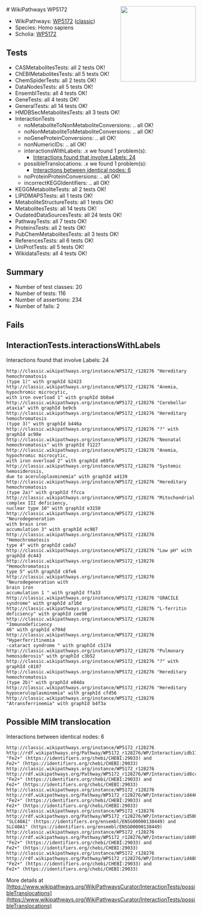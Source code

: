 <img style="float: right; width: 200px" src="https://upload.wikimedia.org/wikipedia/commons/thumb/8/83/Wplogo_with_text_500.png/640px-Wplogo_with_text_500.png" />
# WikiPathways WP5172

* WikiPathways: [WP5172](https://wikipathways.org/pathways/WP5172) ([classic](https://classic.wikipathways.org/instance/WP5172))
* Species: Homo sapiens
* Scholia: [WP5172](https://scholia.toolforge.org/wikipathways/WP5172)
## Tests
* CASMetabolitesTests: all 2 tests OK!
* ChEBIMetabolitesTests: all 5 tests OK!
* ChemSpiderTests: all 2 tests OK!
* DataNodesTests: all 5 tests OK!
* EnsemblTests: all 4 tests OK!
* GeneTests: all 4 tests OK!
* GeneralTests: all 14 tests OK!
* HMDBSecMetabolitesTests: all 3 tests OK!
* InteractionTests
    * noMetaboliteToNonMetaboliteConversions: .. all OK!
    * noNonMetaboliteToMetaboliteConversions: .. all OK!
    * noGeneProteinConversions: .. all OK!
    * nonNumericIDs: .. all OK!
    * interactionsWithLabels: .x we found 1 problem(s):
        * [Interactions found that involve Labels: 24](#fe97a8db)
    * possibleTranslocations: .x we found 1 problem(s):
        * [Interactions between identical nodes: 6](#1c11820b)
    * noProteinProteinConversions: .. all OK!
    * incorrectKEGGIdentifiers: .. all OK!
* KEGGMetaboliteTests: all 2 tests OK!
* LIPIDMAPSTests: all 1 tests OK!
* MetaboliteStructureTests: all 1 tests OK!
* MetabolitesTests: all 14 tests OK!
* OudatedDataSourcesTests: all 24 tests OK!
* PathwayTests: all 7 tests OK!
* ProteinsTests: all 2 tests OK!
* PubChemMetabolitesTests: all 3 tests OK!
* ReferencesTests: all 6 tests OK!
* UniProtTests: all 5 tests OK!
* WikidataTests: all 4 tests OK!


## Summary

* Number of test classes: 20
* Number of tests: 116
* Number of assertions: 234
* Number of fails: 2

## Fails

<a name="fe97a8db" />

## InteractionTests.interactionsWithLabels

Interactions found that involve Labels: 24
```
http://classic.wikipathways.org/instance/WP5172_r128276 "Hereditary
hemochromatosis
(type 1)" with graphId b2423
http://classic.wikipathways.org/instance/WP5172_r128276 "Anemia,
hypochromic microcytic,
with iron overload 1" with graphId bb0a4
http://classic.wikipathways.org/instance/WP5172_r128276 "Cerebellar ataxia" with graphId be9cb
http://classic.wikipathways.org/instance/WP5172_r128276 "Hereditary
hemochromatosis
(type 3)" with graphId b446a
http://classic.wikipathways.org/instance/WP5172_r128276 "?" with graphId ac98e
http://classic.wikipathways.org/instance/WP5172_r128276 "Neonatal
hemochromatosis" with graphId f1227
http://classic.wikipathways.org/instance/WP5172_r128276 "Anemia,
hypochromic microcytic,
with iron overload 2" with graphId e69fa
http://classic.wikipathways.org/instance/WP5172_r128276 "Systemic hemosiderosis,
due to aceruloplasminemia" with graphId a4139
http://classic.wikipathways.org/instance/WP5172_r128276 "Hereditary
hemochromatosis
(type 2a)" with graphId ffcca
http://classic.wikipathways.org/instance/WP5172_r128276 "Mitochondrial
complex III deficiency,
nuclear type 10" with graphId e3150
http://classic.wikipathways.org/instance/WP5172_r128276 "Neurodegeneration
with brain iron
accumulation 3" with graphId ec987
http://classic.wikipathways.org/instance/WP5172_r128276 "Hemochromatosis
type 4" with graphId cada7
http://classic.wikipathways.org/instance/WP5172_r128276 "Low pH" with graphId dc443
http://classic.wikipathways.org/instance/WP5172_r128276 "Hemochromatosis
type 5" with graphId c8fe6
http://classic.wikipathways.org/instance/WP5172_r128276 "Neurodegeneration with 
brain iron
accumulation 1 " with graphId ffa33
http://classic.wikipathways.org/instance/WP5172_r128276 "GRACILE
syndrome" with graphId a716d
http://classic.wikipathways.org/instance/WP5172_r128276 "L-ferritin
deficiency" with graphId cee98
http://classic.wikipathways.org/instance/WP5172_r128276 "Immunodeficiency
46" with graphId e704d
http://classic.wikipathways.org/instance/WP5172_r128276 "Hyperferritinemia
-cataract syndrome " with graphId c5174
http://classic.wikipathways.org/instance/WP5172_r128276 "Pulmonary
hemosiderosis" with graphId c3b52
http://classic.wikipathways.org/instance/WP5172_r128276 "?" with graphId c8107
http://classic.wikipathways.org/instance/WP5172_r128276 "Hereditary
hemochromatosis
(type 2b)" with graphId e04da
http://classic.wikipathways.org/instance/WP5172_r128276 "Hereditary
hypoceruloplasminemia" with graphId cfd56
http://classic.wikipathways.org/instance/WP5172_r128276 "Atransferrinemia" with graphId b4f3a
```

<a name="1c11820b" />

## Possible MIM translocation

Interactions between identical nodes: 6
```
http://classic.wikipathways.org/instance/WP5172_r128276 http://rdf.wikipathways.org/Pathway/WP5172_r128276/WP/Interaction/idb176a9fd "Fe2+" (https://identifiers.org/chebi/CHEBI:29033) and 
Fe2+" (https://identifiers.org/chebi/CHEBI:29033)
http://classic.wikipathways.org/instance/WP5172_r128276 http://rdf.wikipathways.org/Pathway/WP5172_r128276/WP/Interaction/id8ccd1e4a "Fe2+" (https://identifiers.org/chebi/CHEBI:29033) and 
Fe2+" (https://identifiers.org/chebi/CHEBI:29033)
http://classic.wikipathways.org/instance/WP5172_r128276 http://rdf.wikipathways.org/Pathway/WP5172_r128276/WP/Interaction/id446bf858 "Fe2+" (https://identifiers.org/chebi/CHEBI:29033) and 
Fe2+" (https://identifiers.org/chebi/CHEBI:29033)
http://classic.wikipathways.org/instance/WP5172_r128276 http://rdf.wikipathways.org/Pathway/WP5172_r128276/WP/Interaction/id500fa3b "SLC40A1" (https://identifiers.org/ensembl/ENSG00000138449) and 
SLC40A1" (https://identifiers.org/ensembl/ENSG00000138449)
http://classic.wikipathways.org/instance/WP5172_r128276 http://rdf.wikipathways.org/Pathway/WP5172_r128276/WP/Interaction/id4091ab31 "Fe2+" (https://identifiers.org/chebi/CHEBI:29033) and 
Fe2+" (https://identifiers.org/chebi/CHEBI:29033)
http://classic.wikipathways.org/instance/WP5172_r128276 http://rdf.wikipathways.org/Pathway/WP5172_r128276/WP/Interaction/id48094f4a "Fe2+" (https://identifiers.org/chebi/CHEBI:29033) and 
Fe2+" (https://identifiers.org/chebi/CHEBI:29033)
```

More details at [https://www.wikipathways.org/WikiPathwaysCurator/InteractionTests/possibleTranslocations](https://www.wikipathways.org/WikiPathwaysCurator/InteractionTests/possibleTranslocations)

